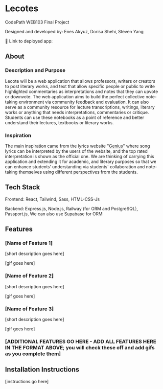 # Lecotes

CodePath WEB103 Final Project

Designed and developed by: Enes Akyuz, Dorisa Shehi, Steven Yang

🔗 Link to deployed app: 

## About

### Description and Purpose

Lecote will be a web application that allows professors, writers or creators to post literary works, and text that allow specific people or public to write highlighted commentaries as interpretations and notes that they can upvote or downvote. The web application aims to build the perfect collective note-taking environment via community feedback and evaluation. It can also serve as a community resource for lecture transcriptions, writings, literary works or anything that needs interpretations, commentaries or critique. Students can use these notebooks as a point of reference and better understand their lectures, textbooks or literary works.

### Inspiration

The main inspiration came from the lyrics website "[Genius](https://genius.com/Lady-gaga-and-bruno-mars-die-with-a-smile-lyrics)" where song lyrics can be interpreted by the users of the website, and the top rated interpretation is shown as the official one. We are thinking of carrying this application and extending it for academic, and literary purposes so that we can enhance students' understanding via students' collaboration and note-taking themselves using different perspectives from the students.

## Tech Stack

Frontend: React, Tailwind, Sass, HTML-CSS-Js

Backend: Express.js, Node.js, Railway (for ORM and PostgreSQL), Passport.js, We can also use Supabase for ORM

## Features


### [Name of Feature 1]

[short description goes here]

[gif goes here]

### [Name of Feature 2]

[short description goes here]

[gif goes here]

### [Name of Feature 3]

[short description goes here]

[gif goes here]

### [ADDITIONAL FEATURES GO HERE - ADD ALL FEATURES HERE IN THE FORMAT ABOVE; you will check these off and add gifs as you complete them]

## Installation Instructions

[instructions go here]
